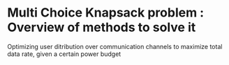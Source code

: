 # Multi Choice Knapsack problem : Overview of methods to solve it
Optimizing user ditribution over communication channels to maximize total data rate, given a certain power budget
